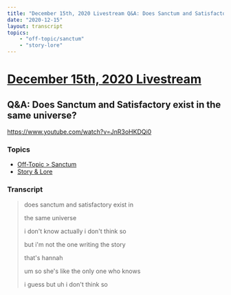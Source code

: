 ```yaml
---
title: "December 15th, 2020 Livestream Q&A: Does Sanctum and Satisfactory exist in the same universe?"
date: "2020-12-15"
layout: transcript
topics:
    - "off-topic/sanctum"
    - "story-lore"
---
```

# [December 15th, 2020 Livestream](../2020-12-15.md)
## Q&A: Does Sanctum and Satisfactory exist in the same universe?
https://www.youtube.com/watch?v=JnR3oHKDQi0

### Topics
* [Off-Topic > Sanctum](../topics/off-topic/sanctum.md)
* [Story & Lore](../topics/story-lore.md)

### Transcript

> does sanctum and satisfactory exist in
>
> the same universe
>
> i don't know actually i don't think so
>
> but i'm not the one writing the story
>
> that's hannah
>
> um so she's like the only one who knows
>
> i guess but uh i don't think so

